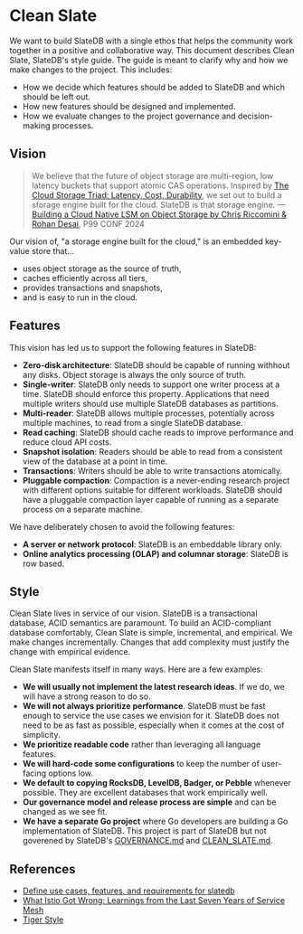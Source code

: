 # Clean Slate

We want to build SlateDB with a single ethos that helps the community work together in a positive and collaborative way. This document describes Clean Slate, SlateDB's style guide. The guide is meant to clarify why and how we make changes to the project. This includes:

- How we decide which features should be added to SlateDB and which should be left out.
- How new features should be designed and implemented.
- How we evaluate changes to the project governance and decision-making processes.

## Vision

> We believe that the future of object storage are multi-region, low latency buckets that support atomic CAS operations. Inspired by [The Cloud Storage Triad: Latency, Cost, Durability](https://materializedview.io/p/cloud-storage-triad-latency-cost-durability), we set out to build a storage engine built for the cloud. SlateDB is that storage engine.
> &mdash;[Building a Cloud Native LSM on Object Storage by Chris Riccomini & Rohan Desai](https://www.youtube.com/watch?v=8L_4kWhdzNc), P99 CONF 2024

Our vision of, "a storage engine built for the cloud," is an embedded key-value store that...

- uses object storage as the source of truth,
- caches efficiently across all tiers,
- provides transactions and snapshots,
- and is easy to run in the cloud.

## Features

This vision has led us to support the following features in SlateDB:

- **Zero-disk architecture**: SlateDB should be capable of running withhout any disks. Object storage is always the only source of truth.
- **Single-writer**: SlateDB only needs to support one writer process at a time. SlateDB should enforce this property. Applications that need multiple writers should use multiple SlateDB databases as partitions.
- **Multi-reader**: SlateDB allows multiple processes, potentially across multiple machines, to read from a single SlateDB database.
- **Read caching**: SlateDB should cache reads to improve performance and reduce cloud API costs.
- **Snapshot isolation**: Readers should be able to read from a consistent view of the database at a point in time.
- **Transactions**: Writers should be able to write transactions atomically.
- **Pluggable compaction**: Compaction is a never-ending research project with different options suitable for different workloads. SlateDB should have a pluggable compaction layer capable of running as a separate process on a separate machine.

We have deliberately chosen to avoid the following features:

- **A server or network protocol**: SlateDB is an embeddable library only.
- **Online analytics processing (OLAP) and columnar storage**: SlateDB is row based.

## Style

Clean Slate lives in service of our vision. SlateDB is a transactional database, ACID semantics are paramount. To build an ACID-compliant database comfortably, Clean Slate is simple, incremental, and empirical. We make changes incrementally. Changes that add complexity must justify the change with empirical evidence.

Clean Slate manifests itself in many ways. Here are a few examples:

- **We will usually not implement the latest research ideas**. If we do, we will have a strong reason to do so.
- **We will not always prioritize performance**. SlateDB must be fast enough to service the use cases we envision for it. SlateDB does not need to be as fast as possible, especially when it comes at the cost of simplicity.
- **We prioritize readable code** rather than leveraging all language features.
- **We will hard-code some configurations** to keep the number of user-facing options low.
- **We default to copying RocksDB, LevelDB, Badger, or Pebble** whenever possible. They are excellent databases that work empirically well.
- **Our governance model and release process are simple** and can be changed as we see fit.
- **We have a separate Go project** where Go developers are building a Go implementation of SlateDB. This project is part of SlateDB but not goverened by SlateDB's [GOVERNANCE.md](GOVERNANCE.md) and [CLEAN_SLATE.md](CLEAN_SLATE.md).

## References

- [Define use cases, features, and requirements for slatedb](https://github.com/slatedb/slatedb/issues/20)
- [What Istio Got Wrong: Learnings from the Last Seven Years of Service Mesh](https://youtu.be/XW10IpsTmH8?si=8DCg3BdFdGdfbmTe)
- [Tiger Style](https://github.com/tigerbeetle/tigerbeetle/blob/main/docs/TIGER_STYLE.md)